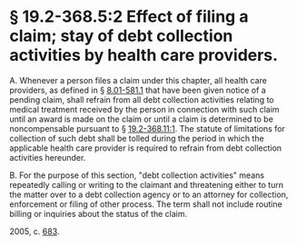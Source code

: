 # § 19.2-368.5:2 Effect of filing a claim; stay of debt collection activities by health care providers.

<p>A. Whenever a person files a claim under this chapter, all health care providers, as defined in § <a href='http://law.lis.virginia.gov/vacode/8.01-581.1/'>8.01-581.1</a> that have been given notice of a pending claim, shall refrain from all debt collection activities relating to medical treatment received by the person in connection with such claim until an award is made on the claim or until a claim is determined to be noncompensable pursuant to § <a href='http://law.lis.virginia.gov/vacode/19.2-368.11:1/'>19.2-368.11:1</a>. The statute of limitations for collection of such debt shall be tolled during the period in which the applicable health care provider is required to refrain from debt collection activities hereunder.</p><p>B. For the purpose of this section, "debt collection activities" means repeatedly calling or writing to the claimant and threatening either to turn the matter over to a debt collection agency or to an attorney for collection, enforcement or filing of other process. The term shall not include routine billing or inquiries about the status of the claim.</p><p>2005, c. <a href='http://lis.virginia.gov/cgi-bin/legp604.exe?051+ful+CHAP0683'>683</a>.</p>